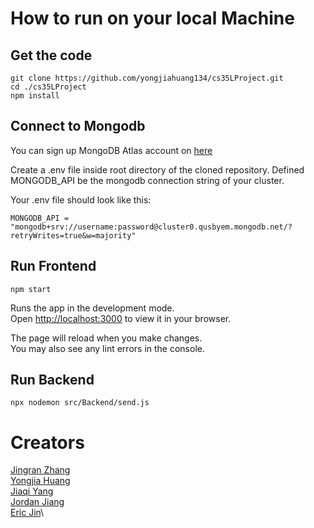 # How to run on your local Machine

## Get the code

```
git clone https://github.com/yongjiahuang134/cs35LProject.git
cd ./cs35LProject
npm install
```

## Connect to Mongodb

You can sign up MongoDB Atlas account on [here](https://www.mongodb.com/atlas/database)

Create a .env file inside root directory of the cloned repository. Defined MONGODB_API be the mongodb connection string of your cluster.

Your .env file should look like this:

```
MONGODB_API = "mongodb+srv://username:password@cluster0.qusbyem.mongodb.net/?retryWrites=true&w=majority"
```

## Run Frontend

```
npm start
```

Runs the app in the development mode.\
Open [http://localhost:3000](http://localhost:3000) to view it in your browser.

The page will reload when you make changes.\
You may also see any lint errors in the console.

## Run Backend

```
npx nodemon src/Backend/send.js
```

# Creators

[Jingran Zhang](https://github.com/Mochimomomo)\
[Yongjia Huang](https://github.com/yongjiahuang134)\
[Jiaqi Yang](https://github.com/Jackiexxxx666)\
[Jordan Jiang](https://github.com/joyuan02)\
[Eric Jin](https://github.com/erikkkun)\
